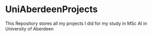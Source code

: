 # UniAberdeenProjects
This Repository stores all my projects I did for my study in MSc AI in University of Aberdeen
